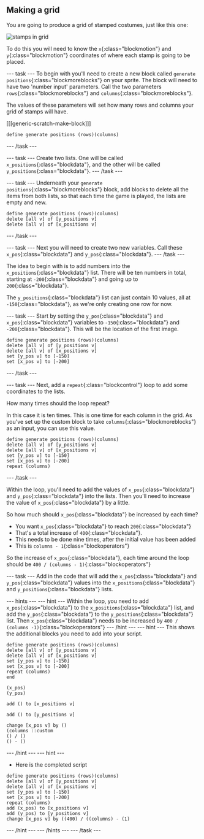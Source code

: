 ## Making a grid

You are going to produce a grid of stamped costumes, just like this one:

![stamps in grid](images/stamp_grid.png)
	
To do this you will need to know the `x`{:class="blockmotion"} and `y`{:class="blockmotion"} coordinates of where each stamp is going to be placed.

--- task ---
To begin with you'll need to create a new block called `generate positions`{:class="blockmoreblocks"} on your sprite. The block will need to have two 'number input' parameters. Call the two parameters `rows`{:class="blockmoreblocks"} and `columns`{:class="blockmoreblocks"}.

The values of these parameters will set how many rows and columns your grid of stamps will have.

[[[generic-scratch-make-block]]]

```blocks
define generate positions (rows)(columns)
```
--- /task ---

--- task ---
Create two lists. One will be called `x_positions`{:class="blockdata"}, and the other will be called `y_positions`{:class="blockdata"}.
--- /task ---

--- task ---
Underneath your `generate positions`{:class="blockmoreblocks"} block, add blocks to delete all the items from both lists, so that each time the game is played, the lists are empty and new.

```blocks
define generate positions (rows)(columns)
delete [all v] of [y_positions v]
delete [all v] of [x_positions v]
```
--- /task ---

--- task ---
Next you will need to create two new variables. Call these `x_pos`{:class="blockdata"} and `y_pos`{:class="blockdata"}.
--- /task ---

The idea to begin with is to add numbers into the `x_positions`{:class="blockdata"} list. There will be ten numbers in total, starting at `-200`{:class="blockdata"} and going up to `200`{:class="blockdata"}.

The `y_positions`{:class="blockdata"} list can just contain 10 values, all at `-150`{:class="blockdata"}, as we're only creating one row for now.

--- task ---
Start by setting the `y_pos`{:class="blockdata"} and `x_pos`{:class="blockdata"} variables to `-150`{:class="blockdata"} and `-200`{:class="blockdata"}. This will be the location of the first image.

```blocks
define generate positions (rows)(columns)
delete [all v] of [y_positions v]
delete [all v] of [x_positions v]
set [y_pos v] to [-150]
set [x_pos v] to [-200]
```
--- /task ---

--- task ---
Next, add a `repeat`{:class="blockcontrol"} loop to add some coordinates to the lists.

How many times should the loop repeat?

In this case it is ten times. This is one time for each column in the grid. As you've set up the custom block to take `columns`{:class="blockmoreblocks"} as an input, you can use this value.

```blocks
define generate positions (rows)(columns)
delete [all v] of [y_positions v]
delete [all v] of [x_positions v]
set [y_pos v] to [-150]
set [x_pos v] to [-200]
repeat (columns)
```
--- /task ---
	
Within the loop, you'll need to add the values of `x_pos`{:class="blockdata"} and `y_pos`{:class="blockdata"} into the lists. Then you'll need to increase the value of `x_pos`{:class="blockdata"} by a little.

So how much should `x_pos`{:class="blockdata"} be increased by each time?
  - You want `x_pos`{:class="blockdata"} to reach `200`{:class="blockdata"}
  - That's a total increase of `400`{:class="blockdata"}.
  - This needs to be done nine times, after the initial value has been added
  - This is `columns - 1`{:class="blockoperators"}

So the increase of `x_pos`{:class="blockdata"}, each time around the loop should be `400 / (columns - 1)`{:class="blockoperators"}

--- task ---
Add in the code that will add the `x_pos`{:class="blockdata"} and `y_pos`{:class="blockdata"} values into the `x_positions`{:class="blockdata"} and `y_positions`{:class="blockdata"} lists.

	
--- hints --- --- hint ---
Within the loop, you need to add `x_pos`{:class="blockdata"} to the `x_positions`{:class="blockdata"} list, and add the `y_pos`{:class="blockdata"} to the `y_positions`{:class="blockdata"} list.
Then `x_pos`{:class="blockdata"} needs to be increased by `400 / (columns -1)`{:class="blockoperators"}
--- /hint --- --- hint ---
This shows the additional blocks you need to add into your script.

```blocks
define generate positions (rows)(columns)
delete [all v] of [y_positions v]
delete [all v] of [x_positions v]
set [y_pos v] to [-150]
set [x_pos v] to [-200]
repeat (columns)
end

(x_pos)
(y_pos)

add () to [x_positions v]

add () to [y_positions v]

change [x_pos v] by ()
(columns ::custom
() / () 
() - ()
```
--- /hint --- --- hint ---

- Here is the completed script
```blocks
define generate positions (rows)(columns)
delete [all v] of [y_positions v]
delete [all v] of [x_positions v]
set [y_pos v] to [-150]
set [x_pos v] to [-200]
repeat (columns)
add (x_pos) to [x_positions v]
add (y_pos) to [y_positions v]
change [x_pos v] by ((400) / ((columns) - (1)
```
--- /hint --- --- /hints ---
--- /task ---



